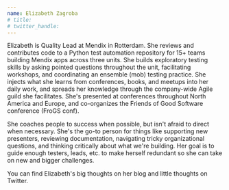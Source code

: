 ```yaml
---
name: Elizabeth Zagroba
# title: 
# twitter_handle: 
---
```

Elizabeth is Quality Lead at Mendix in Rotterdam. She reviews and contributes code to a Python test automation repository for 15+ teams building Mendix apps across three units. She builds exploratory testing skills by asking pointed questions throughout the unit, facilitating workshops, and coordinating an ensemble (mob) testing practice. She injects what she learns from conferences, books, and meetups into her daily work, and spreads her knowledge through the company-wide Agile guild she facilitates. She's presented at conferences throughout North America and Europe, and co-organizes the Friends of Good Software conference (FroGS conf).

She coaches people to success when possible, but isn't afraid to direct when necessary. She's the go-to person for things like supporting new presenters, reviewing documentation, navigating tricky organizational questions, and thinking critically about what we're building. Her goal is to guide enough testers, leads, etc. to make herself redundant so she can take on new and bigger challenges.

You can find Elizabeth's big thoughts on her blog and little thoughts on Twitter.
